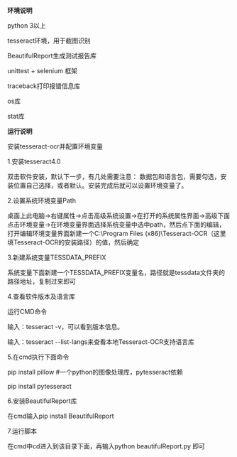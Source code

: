 **环境说明**

python 3以上

tesseract环境，用于截图识别

BeautifulReport生成测试报告库

unittest + selenium 框架

traceback打印报错信息库

os库

stat库

**运行说明**

安装tesseract-ocr并配置环境变量

1.安装tesseract4.0

双击软件安装，默认下一步，有几处需要注意：
数据包和语言包，需要勾选，安装位置自己选择，或者默认。安装完成后就可以设置环境变量了。

2.设置系统环境变量Path

桌面上此电脑->右键属性->点击高级系统设置->在打开的系统属性界面->高级下面点击环境变量->在环境变量界面选择系统变量中选中path，然后点下面的编辑，打开编辑环境变量界面新建一个C:\Program Files (x86)\Tesseract-OCR（这里填Tesseract-OCR的安装路径）的值，然后确定

3.新建系统变量TESSDATA_PREFIX

系统变量下面新建一个TESSDATA_PREFIX变量名，路径就是tessdata文件夹的路径地址，复制过来即可

4.查看软件版本及语言库

运行CMD命令

输入：tesseract -v，可以看到版本信息。

输入：tesseract --list-langs来查看本地Tesseract-OCR支持语言库

5.在cmd执行下面命令

pip install pillow  #一个python的图像处理库，pytesseract依赖

pip install pytesseract

6.安装BeautifulReport库

在cmd输入pip install BeautifulReport

7.运行脚本

在cmd中cd进入到该目录下面，再输入python beautifulReport.py 即可
